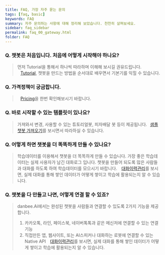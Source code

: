 ```yaml
---
title: FAQ, 가장 자주 묻는 문의
tags: [faq, basic]
keywords: FAQ
summary: 자주 문의하는 사항에 대해 정리해 보았습니다. 천천히 살펴보세요.
sidebar: faq_sidebar
permalink: faq_00_gateway.html
folder: FAQ
---
```


### Q. 챗봇은 처음입니다. 처음에 어떻게 시작해야 하나요?      
>    
> 먼저 Tutorial을 통해서 하나씩 따라하며 이해해 보시길 권유드립니다.   
> <span class="link"><i class="fa fa-external-link-square" aria-hidden="true" style="margin: 0px 5px"></i></span>[Tutorial](/samplebot.html), 챗봇을 만드는 방법을 순서대로 배우면서 기본기를 익힐 수 있습니다.


### Q. 가격정책이 궁금합니다.      
> 
> <span class="link"><i class="fa fa-external-link-square" aria-hidden="true" style="margin: 0px 5px"></i></span>[Pricing](/pricing.html)을 한번 확인해보시기 바랍니다.


### Q. 바로 시작할 수 있는 템플릿이 있나요?   
>    
> 가져와서 변경, 사용할 수 있는 튜토리얼봇, 피자배달 봇 등이 제공됩니다.<span class="link"><i class="fa fa-external-link-square" aria-hidden="true" style="margin: 0px 5px"></i></span>[샘플챗봇 가져오기](/samplebot.html#샘플챗봇-가져오기)를 보시면서 따라하실 수 있습니다.


### Q. 어떻게 하면 챗봇을 더 똑똑하게 만들 수 있나요?   
>    
> 학습데이터를 이용해서 챗봇을 더 똑똑하게 만들 수 있습니다. 가장 좋은 학습데이터는 실제 사용자가 남긴 대화로그 입니다. 챗봇을 만들어 되도록 많은 사람들과 대화를 하도록 하여 학습데이터를 모으시기 바랍니다. <span class="link"><i class="fa fa-external-link-square" aria-hidden="true" style="margin: 0px 5px"></i></span>[대화이력관리](/log.html)를 보시면, 실제 대화를 통해 쌓인 데이터가 어떻게 쌓이고 학습에 활용되는지 알 수 있습니다.

### Q. 챗봇을 다 만들고 나면, 어떻게 연결 할 수 있죠?
>    
> danbee.Ai에서는 완성된 챗봇을 사람들과 연결할 수 있도록 2가지 기능을 제공합니다.
> 1. 카카오톡, 라인, 페이스북, 네이버톡톡과 같은 메신저에 연결할 수 있는 연결기능
> 2. 직접만든 앱, 웹사이트, 또는 AI스피커나 대화하는 로봇에 연결할 수 있는 Native API <span class="link"><i class="fa fa-external-link-square" aria-hidden="true" style="margin: 0px 5px"></i></span>[대화이력관리](/channel_native_app.html)를 보시면, 실제 대화를 통해 쌓인 데이터가 어떻게 쌓이고 학습에 활용되는지 알 수 있습니다.